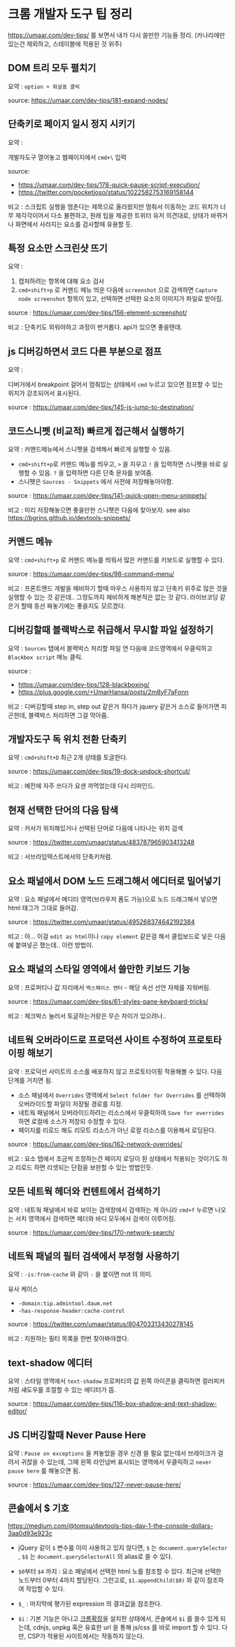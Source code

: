 
# 크롬 개발자 도구 팁 정리

https://umaar.com/dev-tips/ 를 보면서 내가 다시 쓸만한 기능들 정리. (카나리에만 있는건 제외하고, 스테이블에 적용된 것 위주)


## DOM 트리 모두 펼치기

요약 :
`option + 화살표 클릭`

source: https://umaar.com/dev-tips/181-expand-nodes/


## 단축키로 페이지 일시 정지 시키기

요약 :

개발자도구 열어놓고 웹페이지에서 `cmd+\` 입력

source:

- https://umaar.com/dev-tips/178-quick-pause-script-execution/
- https://twitter.com/pocketjoso/status/1022582753169158144

비고 : 스크립트 실행을 멈춘다는 제목으로 올라왔지만 멈춰서 이동하는 코드 위치가 너무 제각각이어서 다소 불편하고, 원래 팁을 제공한 트위터 유저 의견대로, 상태가 바뀌거나 화면에서 사라지는 요소를 검사할때 유용할 듯.

## 특정 요소만 스크린샷 뜨기

요약 :

1. 캡처하려는 항목에 대해 요소 검사
2. `cmd+shift+p` 로 커맨드 메뉴 띄운 다음에 `screenshot` 으로 검색하면 `Capture node screenshot` 항목이 있고, 선택하면 선택한 요소의 이미지가 파일로 받아짐.

source : https://umaar.com/dev-tips/156-element-screenshot/

비고 : 단축키도 외워야하고 과정이 번거롭다. api가 있으면 좋을텐데.

## js 디버깅하면서 코드 다른 부분으로 점프

요약 :

디버거에서 breakpoint 걸어서 멈춰있는 상태에서 `cmd` 누르고 있으면 점프할 수 있는 위치가 강조되어서 표시된다.

source : https://umaar.com/dev-tips/145-js-jump-to-destination/

## 코드스니펫 (비교적) 빠르게 접근해서 실행하기

요약 : 커맨드메뉴에서 스니펫을 검색해서 빠르게 실행할 수 있음.

- `cmd+shift+p`로 커맨드 메뉴를 띄우고, `>` 을 지우고 `!` 을 입력하면 스니펫을 바로 실행할 수 있음. `?` 을 입력하면 다른 단축 문자를 보여줌.
- 스니펫은 `Sources - Snippets` 에서 사전에 저장해놓아야함.

source : https://umaar.com/dev-tips/141-quick-open-menu-snippets/

비고 : 미리 저장해놓으면 좋을만한 스니펫은 다음에 찾아보자. see also https://bgrins.github.io/devtools-snippets/

## 커맨드 메뉴

요약 : `cmd+shift+p` 로 커맨드 메뉴를 띄워서 많은 커맨드를 키보드로 실행할 수 있다.

source : https://umaar.com/dev-tips/98-command-menu/

비고 : 프론트엔드 개발을 헤비하기 할때 마우스 사용하지 않고 단축키 위주로 많은 것을 실행할 수 있는 것 같은데.. 그정도까지 헤비하게 해본적은 없는 것 같다. 라이브코딩 같은거 할때 동선 짜놓기에는 좋을지도 모르겠다.

## 디버깅할때 블랙박스로 취급해서 무시할 파일 설정하기

요약 :  `Sources` 탭에서 블랙박스 처리할 파일 연 다음에 코드영역에서 우클릭하고 `Blackbox script` 메뉴 클릭.

source :

- https://umaar.com/dev-tips/128-blackboxing/
- https://plus.google.com/+UmarHansa/posts/2m8yF7aFonn

비고 : 디버깅할때 step in, step out 같은거 하다가 jquery 같은거 소스로 들어가면 피곤한데, 블랙박스 처리하면 그걸 막아줌.

## 개발자도구 독 위치 전환 단축키

요약 : `cmd+shift+D` 최근 2개 상태를 토글한다.

source : https://umaar.com/dev-tips/19-dock-undock-shortcut/

비고 : 예전에 자주 쓰다가 요샌 까먹었는데 다시 리마인드.


## 현재 선택한 단어의 다음 탐색

요약 : 커서가 위치해있거나 선택된 단어로 다음에 나타나는 위치 검색

source : https://twitter.com/umaar/status/483787965903413248

비고 : 서브라임텍스트에서의 단축키처럼.

## 요소 패널에서 DOM 노드 드래그해서 에디터로 밀어넣기

요약 : 요소 패널에서 에디터 영역(브라우저 폼도 가능)으로 노드 드래그해서 넣으면 html 태그가 그대로 들어감.

source : https://twitter.com/umaar/status/495268374642192384

비고 : 아... 이걸 `edit as html`이나 `copy element` 같은걸 해서 클립보드로 넣은 다음에 붙여넣곤 했는데.. 이런 방법이.

## 요소 패널의 스타일 영역에서 쓸만한 키보드 기능

요약 : 프로퍼티나 값 자리에서 `백스페이스 엔터` - 해당 속선 선언 자체를 지워버림.

source : https://umaar.com/dev-tips/61-styles-pane-keyboard-tricks/

비고 : 체크박스 눌러서 토글하는거랑은 무슨 차이가 있으려나..


## 네트웍 오버라이드로 프로덕션 사이트 수정하여 프로토타이핑 해보기

요약 : 프로덕션 사이트의 소스를 배포하지 않고 프로토타이핑 적용해볼 수 있다. 다음 단계를 거치면 됨.

- 소스 패널에서 `Overrides` 영역에서 `Select folder for Overrides` 를 선택하여 오버라이드할 파일이 저장될 경로를 지정.
- 네트웍 패널에서 오버라이드하려는 리소스에서 우클릭하여 `Save for overrides` 하면 로컬에 소스가 저장되 수정할 수 있다.
- 페이지를 리로드 해도 리모트 리소스가 아닌 로컬 리소스를 이용해서 로딩된다.

source : https://umaar.com/dev-tips/162-network-overrides/

비고 : 요소 탭에서 조금씩 조정하는건 페이지 로딩이 된 상태에서 적용되는 것이기도 하고 리로드 하면 리셋되는 단점을 보완할 수 있는 방법인듯.

## 모든 네트웍 헤더와 컨텐트에서 검색하기

요약 : 네트웍 패널에서 바로 보이는 검색창에서 검색하는 게 아니라 `cmd+f` 누르면 나오는 서치 영역에서 검색하면 헤더와 바디 모두에서 검색이 이루어짐.

source : https://umaar.com/dev-tips/170-network-search/


## 네트웍 패널의 필터 검색에서 부정형 사용하기

요약 : `-is:from-cache` 와 같이 `-` 을 붙이면 not 의 의미.

유사 케이스

- `-domain:tip.admintool.daum.net`
- `-has-response-header:cache-control`

source : https://twitter.com/umaar/status/804703313430278145

비고 : 지원하는 필터 목록을 한번 찾아봐야겠다.

## text-shadow 에디터

요약 : 스타일 영역에서 `text-shadow` 프로퍼티의 값 왼쪽 아이콘을 클릭하면 컬러피커처럼  섀도우를 조절할 수 있는 에디터가 뜸.

source : https://umaar.com/dev-tips/116-box-shadow-and-text-shadow-editor/


## JS 디버깅할때 Never Pause Here

요약 : `Pause on exceptions` 을 켜놓았을 경우 신경 쓸 필요 없는데서 브레이크가 걸려서 귀찮을 수 있는데, 그때 왼쪽 라인넘버 표시되는 영역에서 우클릭하고 `never pause here` 를 해놓으면 됨.

source : https://umaar.com/dev-tips/127-never-pause-here/

## 콘솔에서 $ 기호

https://medium.com/@tomsu/devtools-tips-day-1-the-console-dollars-3aa0d93e923c

- jQuery 같이 `$` 변수를 이미 사용하고 있지 않다면, `$` 는 `document.querySelector` , `$$` 는 `document.querySelectorAll` 의 alias로 쓸 수 있다.

- `$0`부터 `$4` 까지 : 요소 패널에서 선택한 html 노를 참조할 수 있다. 최근에 선택한 노드부터 0부터 4까지 할당된다. 그런고로, `$1.appendChild($0)` 와 같이 참조하여 작업할 수 있다.

- `$_` : 마지막에 평가된 expression 의 결과값을 참조한다.

- `$i` : 기본 기능은 아니고 [크롬확장](https://github.com/pd4d10/console-importer)을 설치한 상태에서, 콘솔에서 `$i` 를 쓸수 있게 되는데, cdnjs, unpkg 혹은 유효한 url 을 통해 js/css 를 바로 import 할 수 있다. 다만, CSP가 적용된 사이트에서는 작동하지 않는다.
